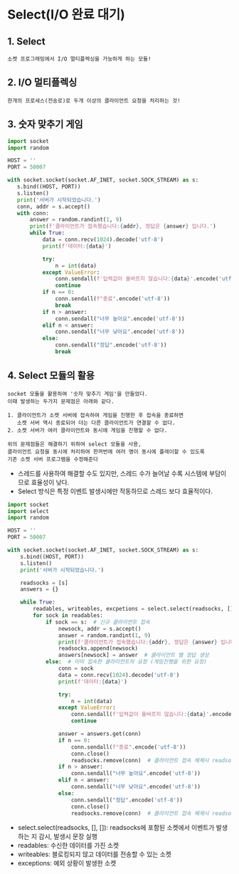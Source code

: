 # Select(I/O 완료 대기)

## **1. Select**
    소켓 프로그래밍에서 I/O 멀티플렉싱을 가능하게 하는 모듈!

## **2. I/O 멀티플렉싱**
    한개의 프로세스(전송로)로 두개 이상의 클라이언트 요청을 처리하는 것!

## **3. 숫자 맞추기 게임**
 ```Python
import socket
import random

HOST = ''
PORT = 50007

with socket.socket(socket.AF_INET, socket.SOCK_STREAM) as s:
    s.bind((HOST, PORT))
    s.listen()
    print('서버가 시작되었습니다.')
    conn, addr = s.accept()
    with conn:
        answer = random.randint(1, 9)
        print(f'클라이언트가 접속했습니다:{addr}, 정답은 {answer} 입니다.')
        while True:
            data = conn.recv(1024).decode('utf-8')
            print(f'데이터:{data}')

            try:
                n = int(data)
            except ValueError:
                conn.sendall(f'입력값이 올바르지 않습니다:{data}'.encode('utf-8'))
                continue
            if n == 0:
                conn.sendall(f"종료".encode('utf-8'))
                break
            if n > answer:
                conn.sendall("너무 높아요".encode('utf-8'))
            elif n < answer:
                conn.sendall("너무 낮아요".encode('utf-8'))
            else:
                conn.sendall("정답".encode('utf-8'))
                break
```

## **4. Select 모듈의 활용**
    socket 모듈을 활용하여 '숫자 맞추기 게임'을 만들었다.
    이때 발생하는 두가지 문제점은 아래와 같다.

    1. 클라이언트가 소켓 서버에 접속하여 게임을 진행한 후 접속을 종료하면
       소켓 서버 역시 종료되어 더는 다른 클라이언트가 연결할 수 없다.
    2. 소켓 서버가 여러 클라이언트와 동시에 게임을 진행할 수 없다.

    위의 문제점들은 해결하기 위하여 select 모듈을 사용,
    클라이언트 요청을 동시에 처리하여 한꺼번에 여러 명이 동시에 플레이할 수 있도록
    기존 소켓 서버 프로그램을 수정해준다

* 스레드를 사용하여 해결할 수도 있지만, 스레드 수가 늘어날 수록 시스템에 부담이므로 효율성이 낮다. 
* Select 방식은 특정 이벤트 발생시에만 작동하므로 스레드 보다 효율적이다.

```Python
import socket
import select
import random

HOST = ''
PORT = 50007

with socket.socket(socket.AF_INET, socket.SOCK_STREAM) as s:
    s.bind((HOST, PORT))
    s.listen()
    print('서버가 시작되었습니다.')

    readsocks = [s]
    answers = {}

    while True:
        readables, writeables, excpetions = select.select(readsocks, [], [])
        for sock in readables:
            if sock == s:  # 신규 클라이언트 접속
                newsock, addr = s.accept()
                answer = random.randint(1, 9)
                print(f'클라이언트가 접속했습니다:{addr}, 정답은 {answer} 입니다.')
                readsocks.append(newsock)
                answers[newsock] = answer  # 클라이언트 별 정답 생성
            else:  # 이미 접속한 클라이언트의 요청 (게임진행을 위한 요청)
                conn = sock
                data = conn.recv(1024).decode('utf-8')
                print(f'데이터:{data}')

                try:
                    n = int(data)
                except ValueError:
                    conn.sendall(f'입력값이 올바르지 않습니다:{data}'.encode('utf-8'))
                    continue

                answer = answers.get(conn)
                if n == 0:
                    conn.sendall(f"종료".encode('utf-8'))
                    conn.close()
                    readsocks.remove(conn)  # 클라이언트 접속 해제시 readsocks에서 제거
                if n > answer:
                    conn.sendall("너무 높아요".encode('utf-8'))
                elif n < answer:
                    conn.sendall("너무 낮아요".encode('utf-8'))
                else:
                    conn.sendall("정답".encode('utf-8'))
                    conn.close()
                    readsocks.remove(conn)  # 클라이언트 접속 해제시 readsocks에서 제거
```
*  select.select(readsocks, [], []): readsocks에 포함된 소켓에서 이벤트가 발생하는 지 감시, 발생시 문장 실행
*  readables: 수신한 데이터를 가진 소켓
*  writeables: 블로킹되지 않고 데이터를 전송할 수 있는 소켓
*  exceptions: 예외 상황이 발생한 소켓



